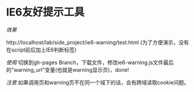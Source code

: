 IE6友好提示工具
======

*效果*

http://localhost/lab/side_project/ie6-warning/test.html (为了方便演示，没有在script前后加上IE6判断标签)

*使用*
切换到gh-pages Branch，下载文件，修改ie6-warning.js文件最后的"warning_url"变量(也就是warning显示页)，done!

*注意*
如果调用页和warning页不在同一个域下的话，会有跨域读取cookie问题。
